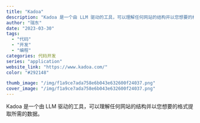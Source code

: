 ```yaml
---
title: "Kadoa"
description: "Kadoa 是一个由 LLM 驱动的工具，可以理解任何网站的结构并以您想要的格式提取所需的数据。"
author: "瑞东"
date: "2023-03-30"
tags:
  - "代码"
  - "开发"
  - "编程"
categories: 代码开发
series: "application"
website_link: "https://www.kadoa.com/"
color: "#292148"

thumb_image: "/img/f1a9ce7ada758e6b043e632600f24037.png"
cover_image: "/img/f1a9ce7ada758e6b043e632600f24037.png"
---
```


Kadoa 是一个由 LLM 驱动的工具，可以理解任何网站的结构并以您想要的格式提取所需的数据。